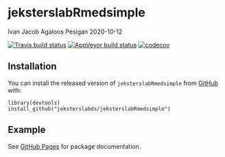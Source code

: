 jeksterslabRmedsimple
================
Ivan Jacob Agaloos Pesigan
2020-10-12

<!-- README.md is generated from README.Rmd. Please edit that file -->
<!-- badges: start -->

[![Travis build
status](https://travis-ci.com/jeksterslabds/jeksterslabRmedsimple.svg?branch=master)](https://travis-ci.com/jeksterslabds/jeksterslabRmedsimple)
[![AppVeyor build
status](https://ci.appveyor.com/api/projects/status/github/jeksterslabds/jeksterslabRmedsimple?branch=master&svg=true)](https://ci.appveyor.com/project/jeksterslabds/jeksterslabRmedsimple)
[![codecov](https://codecov.io/github/jeksterslabds/jeksterslabRmedsimple/branch/master/graphs/badge.svg)](https://codecov.io/github/jeksterslabds/jeksterslabRmedsimple)
<!-- badges: end -->

Installation
------------

You can install the released version of `jeksterslabRmedsimple` from
[GitHub](https://github.com/jeksterslabds/jeksterslabRmedsimple) with:

    library(devtools)
    install_github("jeksterslabds/jeksterslabRmedsimple")

Example
-------

See [GitHub
Pages](https://jeksterslabds.github.io/jeksterslabRmedsimple/index.html)
for package documentation.
